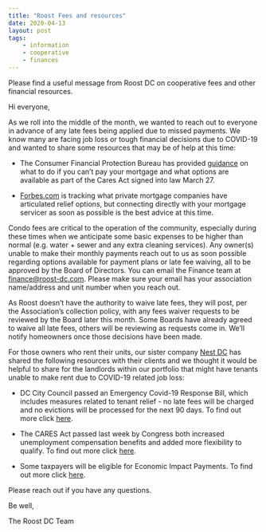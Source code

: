 ```yaml
---
title: "Roost Fees and resources"
date: 2020-04-13
layout: post
tags:
    - information
    - cooperative
    - finances
---
```


Please find a useful message from Roost DC on cooperative fees and other financial resources. 

Hi everyone,

As we roll into the middle of the month, we wanted to reach out to everyone in advance of any late fees being applied due to missed payments. We know many are facing job loss or tough financial decisions due to COVID-19 and wanted to share some resources that may be of help at this time:

 

* The Consumer Financial Protection Bureau has provided [guidance](https://www.consumerfinance.gov/about-us/blog/guide-coronavirus-mortgage-relief-options/) on what to do if you can’t pay your mortgage and what options are available as part of the Cares Act signed into law March 27. 

* [Forbes.com](https://www.forbes.com/sites/advisor/2020/03/20/mortgage-relief-tracker-covid-19-relief-for-homeowners-and-renters/#271e5b742f19) is tracking what private mortgage companies have articulated relief options, but connecting directly with your mortgage servicer as soon as possible is the best advice at this time. 

Condo fees are critical to the operation of the community, especially during these times when we anticipate some basic expenses to be higher than normal (e.g. water + sewer and any extra cleaning services). Any owner(s) unable to make their monthly payments reach out to us as soon possible regarding options available for payment plans or late fee waiving, all to be approved by the Board of Directors.  You can email the Finance team at [finance@roost-dc.com](mailto:finance@roost-dc.com).  Please make sure your email has your association name/address and unit number when you reach out. 

 

As Roost doesn’t have the authority to waive late fees, they will post, per the Association’s collection policy, with any fees waiver requests to be reviewed by the Board later this month. Some Boards have already agreed to waive all late fees, others will be reviewing as requests come in. We’ll notify homeowners once those decisions have been made. 

 

For those owners who rent their units, our sister company [Nest DC](https://www.nest-dc.com/) has shared the following resources with their clients and we thought it would be helpful to share for the landlords within our portfolio that might have tenants unable to make rent due to COVID-19 related job loss:

 

* DC City Council passed an Emergency Covid-19 Response Bill, which includes measures related to tenant relief - no late fees will be charged and no evictions will be processed for the next 90 days. To find out more click [here](https://dccouncil.us/council-unanimously-passes-emergency-covid-19-response-bill/). 

 

* The CARES Act passed last week by Congress both increased unemployment compensation benefits and added more flexibility to qualify. To find out more click [here](https://coronavirus.dc.gov/recovery-individuals). 
 

* Some taxpayers will be eligible for Economic Impact Payments. To find out more click [here](https://www.irs.gov/newsroom/economic-impact-payments-what-you-need-to-know). 

 

Please reach out if you have any questions. 
 

Be well, 

The Roost DC Team 
